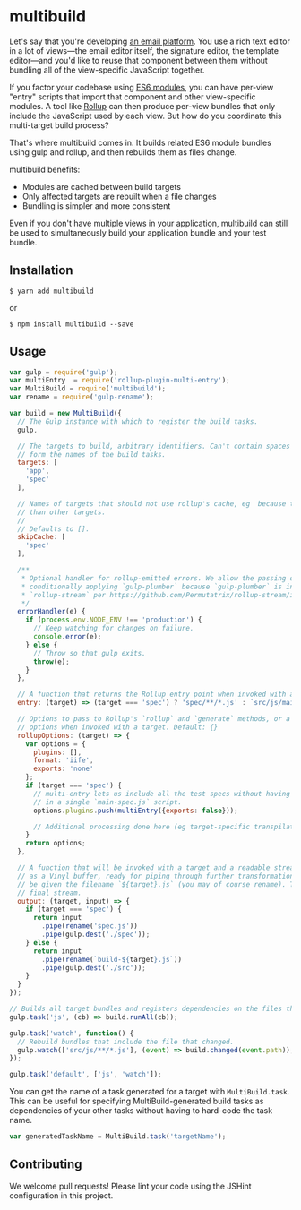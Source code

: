 # multibuild

Let's say that you're developing [an email platform](https://mixmax.com/). You use a rich text
editor in a lot of views&mdash;the email editor itself, the signature editor, the template
editor&mdash;and you'd like to reuse that component between them without bundling all of the
view-specific JavaScript together.

If you factor your codebase using [ES6 modules](https://strongloop.com/strongblog/an-introduction-to-javascript-es6-modules/), you can have per-view "entry" scripts that import that
component and other view-specific modules. A tool like [Rollup](http://rollupjs.org/) can then produce
per-view bundles that only include the JavaScript used by each view. But how do you coordinate this
multi-target build process?

That's where multibuild comes in. It builds related ES6 module bundles using gulp and rollup, and
then rebuilds them as files change.

multibuild benefits:

* Modules are cached between build targets
* Only affected targets are rebuilt when a file changes
* Bundling is simpler and more consistent

Even if you don't have multiple views in your application, multibuild can still be used to
simultaneously build your application bundle and your test bundle.

## Installation

```
$ yarn add multibuild
```
or
```
$ npm install multibuild --save
```

## Usage

```js
var gulp = require('gulp');
var multiEntry  = require('rollup-plugin-multi-entry');
var MultiBuild = require('multibuild');
var rename = require('gulp-rename');

var build = new MultiBuild({
  // The Gulp instance with which to register the build tasks.
  gulp,

  // The targets to build, arbitrary identifiers. Can't contain spaces since they'll be used to
  // form the names of the build tasks.
  targets: [
    'app',
    'spec'
  ],

  // Names of targets that should not use rollup's cache, eg  because they are processed differently
  // than other targets.
  //
  // Defaults to [].
  skipCache: [
    'spec'
  ],

  /**
   * Optional handler for rollup-emitted errors. We allow the passing of an error handler instead of
   * conditionally applying `gulp-plumber` because `gulp-plumber` is incompatible with
   * `rollup-stream` per https://github.com/Permutatrix/rollup-stream/issues/1.
   */
  errorHandler(e) {
    if (process.env.NODE_ENV !== 'production') {
      // Keep watching for changes on failure.
      console.error(e);
    } else {
      // Throw so that gulp exits.
      throw(e);
    }
  },

  // A function that returns the Rollup entry point when invoked with a target.
  entry: (target) => (target === 'spec') ? 'spec/**/*.js' : `src/js/main-${target}.js`,

  // Options to pass to Rollup's `rollup` and `generate` methods, or a function that returns such
  // options when invoked with a target. Default: {}
  rollupOptions: (target) => {
    var options = {
      plugins: [],
      format: 'iife',
      exports: 'none'
    };
    if (target === 'spec') {
      // multi-entry lets us include all the test specs without having to explicitly import them
      // in a single `main-spec.js` script.
      options.plugins.push(multiEntry({exports: false}));

      // Additional processing done here (eg target-specific transpilation) may entice you to use the `skipCache` option.
    }
    return options;
  },

  // A function that will be invoked with a target and a readable stream containing the bundled JS
  // as a Vinyl buffer, ready for piping through further transformations or to disk. The buffer will
  // be given the filename `${target}.js` (you may of course rename). The function should return the
  // final stream.
  output: (target, input) => {
    if (target === 'spec') {
      return input
        .pipe(rename('spec.js'))
        .pipe(gulp.dest('./spec'));
    } else {
      return input
        .pipe(rename(`build-${target}.js`))
        .pipe(gulp.dest('./src'));
    }
  }
});

// Builds all target bundles and registers dependencies on the files that comprise each bundle.
gulp.task('js', (cb) => build.runAll(cb));

gulp.task('watch', function() {
  // Rebuild bundles that include the file that changed.
  gulp.watch(['src/js/**/*.js'], (event) => build.changed(event.path));
});

gulp.task('default', ['js', 'watch']);
```

You can get the name of a task generated for a target with `MultiBuild.task`. This can be useful for specifying MultiBuild-generated build tasks as dependencies of your other tasks without having to hard-code the task name.
```js
var generatedTaskName = MultiBuild.task('targetName');
```

## Contributing

We welcome pull requests! Please lint your code using the JSHint configuration in this project.
